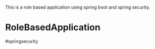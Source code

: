 This is a role based application using spring boot and spring security.
# RoleBasedApplication
#springsecurity
